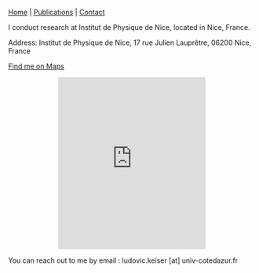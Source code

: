 [Home](index.md) | [Publications](publications.md) | [Contact](contact.md)

I conduct research at Institut de Physique de Nice, located in Nice, France.

Address: Institut de Physique de Nice, 17 rue Julien Lauprêtre, 06200 Nice, France

[Find me on Maps](https://maps.app.goo.gl/n6TT2zaq1ujx7GY29)

<div style="text-align: center;">
<iframe src="https://www.google.com/maps/embed?pb=!1m18!1m12!1m3!1d2885.4431763044904!2d7.200045675658671!3d43.680549150662365!2m3!1f0!2f0!3f0!3m2!1i1024!2i768!4f13.1!3m3!1m2!1s0x12cdd18b1f186fdd%3A0x81edd54adf24e1e6!2sINPHYNI%20-%20Institut%20de%20Physique%20(Universit%C3%A9%20C%C3%B4te%20d&#39;Azur%20-%20CNRS)!5e0!3m2!1sfr!2sfr!4v1728135992863!5m2!1sfr!2sfr" width="300" height="350" style="border:0;" allowfullscreen="" loading="lazy" referrerpolicy="no-referrer-when-downgrade"></iframe>
</div>

You can reach out to me by email : ludovic.keiser [at] univ-cotedazur.fr
